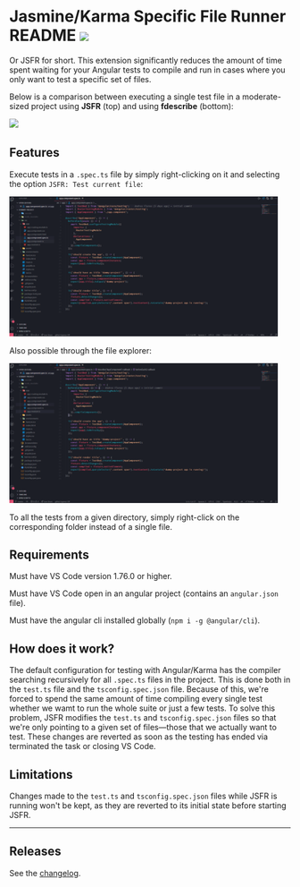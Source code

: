 # Jasmine/Karma Specific File Runner README ![](https://github.com/Searnd/jasmine-single-file-runner/actions/workflows/main.yml/badge.svg)

Or JSFR for short. This extension significantly reduces the amount of time spent waiting for your Angular tests to compile and run in cases where you only want to test a specific set of files.

Below is a comparison between executing a single test file in a moderate-sized project using **JSFR** (top) and using **fdescribe** (bottom):

<img src="assets/docs/demo.gif" width="481px">

## Features

Execute tests in a `.spec.ts` file by simply right-clicking on it and selecting the option `JSFR: Test current file`:

<img src="assets/docs/te-right-click.gif" width="481px">

Also possible through the file explorer:

<img src="assets/docs/fe-right-click.gif" width="481px">

To all the tests from a given directory, simply right-click on the corresponding folder instead of a single file.

## Requirements

Must have VS Code version 1.76.0 or higher.

Must have VS Code open in an angular project (contains an `angular.json` file).

Must have the angular cli installed globally (`npm i -g @angular/cli`).

## How does it work?
The default configuration for testing with Angular/Karma has the compiler searching recursively for all `.spec.ts` files in the project. This is done both
in the `test.ts` file and the `tsconfig.spec.json` file. Because of this, we're forced to spend the same amount of time compiling every single test whether we wamt to run the whole suite or just a few tests.
To solve this problem, JSFR modifies the `test.ts` and `tsconfig.spec.json` files so that we're only pointing to a given set of files—those that we actually want
to test. These changes are reverted as soon as the testing has ended via terminated the task or closing VS Code.

## Limitations
Changes made to the `test.ts` and `tsconfig.spec.json` files while JSFR is running won't be kept, as they are reverted to its initial state before starting JSFR.

---
## Releases

See the [changelog](CHANGELOG.md).
